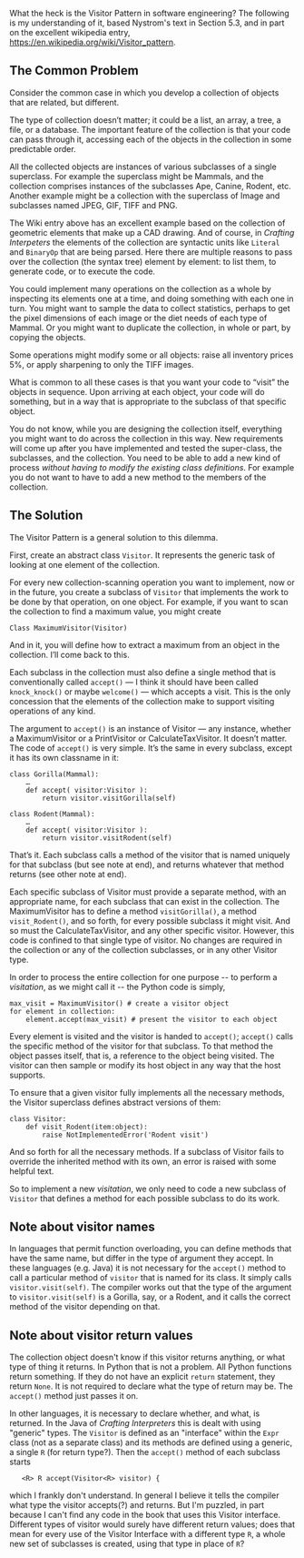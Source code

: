 What the heck is the Visitor Pattern in software engineering? The following is my understanding of it, based Nystrom's text in Section 5.3, and in part on the excellent wikipedia entry, https://en.wikipedia.org/wiki/Visitor_pattern.

The Common Problem
------------------

Consider the common case in which you develop a collection of objects that are related, but different.

The type of collection doesn’t matter; it could be a list, an array, a tree, a file, or a database. The important feature of the collection is that your code can pass through it, accessing each of the objects in the collection in some predictable order.

All the collected objects are instances of various subclasses of a single superclass. For example the superclass might be Mammals, and the collection comprises instances of the subclasses Ape, Canine, Rodent, etc. Another example might be a collection with the superclass of Image and subclasses named JPEG, GIF, TIFF and PNG. 

The Wiki entry above has an excellent example based on the collection of geometric elements that make up a CAD drawing. And of course, in *Crafting Interpeters* the elements of the collection are syntactic units like `Literal` and `BinaryOp` that are being parsed. Here there are multiple reasons to pass over the collection (the syntax tree) element by element: to list them, to generate code, or to execute the code.

You could implement many operations on the collection as a whole by inspecting its elements one at a time, and doing something with each one in turn. You might want to sample the data to collect statistics, perhaps to get the pixel dimensions of each image or the diet needs of each type of Mammal. Or you might want to duplicate the collection, in whole or part, by copying the objects.

Some operations might modify some or all objects: raise all inventory prices 5%, or apply sharpening to only the TIFF images.

What is common to all these cases is that you want your code to “visit” the objects in sequence. Upon arriving at each object, your code will do something, but in a way that is appropriate to the subclass of that specific object.

You do not know, while you are designing the collection itself, everything you might want to do across the collection in this way. New requirements will come up after you have implemented and tested the super-class, the subclasses, and the collection. You need to be able to add a new kind of process *without having to modify the existing class definitions*. For example you do not want to have to add a new method to the members of the collection.

The Solution
--------------

The Visitor Pattern is a general solution to this dilemma. 

First, create an abstract class `Visitor`. It represents the generic task of looking at one element of the collection.

For every new collection-scanning operation you want to implement, now or in the future, you create a subclass of `Visitor` that implements the work to be done by that operation, on one object. For example, if you want to scan the collection to find a maximum value, you might create 

    Class MaximumVisitor(Visitor)

And in it, you will define how to extract a maximum from an object in the collection. I’ll come back to this.

Each subclass in the collection must also define a single method that is conventionally called `accept()` — I think it should have been called `knock_knock()` or maybe `welcome()` — which accepts a visit. This is the only concession that the elements of the collection make to support visiting operations of any kind.

The argument to `accept()` is an instance of Visitor — any instance, whether a MaximumVisitor or a PrintVisitor or CalculateTaxVisitor. It doesn’t matter. The code of `accept()` is very simple. It’s the same in every subclass, except it has its own classname in it:

    class Gorilla(Mammal):
        …
        def accept( visitor:Visitor ):
            return visitor.visitGorilla(self)

    class Rodent(Mammal):
        …
        def accept( visitor:Visitor ):
            return visitor.visitRodent(self)
 

That’s it. Each subclass calls a method of the visitor that is named uniquely for that subclass (but see note at end), and returns whatever that method returns (see other note at end).

Each specific subclass of Visitor must provide a separate method, with an appropriate name, for each subclass that can exist in the collection. The MaximumVisitor has to define a method `visitGorilla()`, a method `visit_Rodent()`, and so forth, for every possible subclass it might visit. And so must the CalculateTaxVisitor, and any other specific visitor. However, this code is confined to that single type of visitor. No changes are required in the collection or any of the collection subclasses, or in any other Visitor type.

In order to process the entire collection for one purpose -- to perform a *visitation*, as we might call it -- the Python code is simply,

    max_visit = MaximumVisitor() # create a visitor object
    for element in collection:
        element.accept(max_visit) # present the visitor to each object

Every element is visited and the visitor is handed to `accept()`; `accept()` calls the specific method of the visitor for that subclass. To that method the object passes itself, that is, a reference to the object being visited. The visitor can then sample or modify its host object in any way that the host supports.

To ensure that a given visitor fully implements all the necessary methods, the Visitor superclass defines abstract versions of them:

    class Visitor:
        def visit_Rodent(item:object):
            raise NotImplementedError('Rodent visit')

And so forth for all the necessary methods. If a subclass of Visitor fails to override the inherited method with its own, an error is raised with some helpful text.

So to implement a new *visitation*, we only need to code a new subclass of `Visitor` that defines a method for each possible subclass to do its work.
  
Note about visitor names
-------------------------

In languages that permit function overloading, you can define methods that have the same name, but differ in the type of argument they accept. In these languages (e.g. Java) it is not necessary for the `accept()` method to call a particular method of `visitor` that is named for its class. It simply calls `visitor.visit(self)`. The compiler works out that the type of the argument to `visitor.visit(self)` is a Gorilla, say, or a Rodent, and it calls the correct method of the visitor depending on that.

Note about visitor return values
---------------------------------

The collection object doesn't know if this visitor returns anything, or what type of thing it returns. In Python that is not a problem. All Python functions return something. If they do not have an explicit `return` statement, they return `None`. It is not required to declare what the type of return may be. The `accept()` method just passes it on.

In other languages, it is necessary to declare whether, and what, is returned. In the Java of *Crafting Interpreters* this is dealt with using "generic" types. The `Visitor` is defined as an "interface" within the `Expr` class (not as a separate class) and its methods are defined using a generic, a single `R` (for return type?). Then the `accept()` method of each subclass starts

       <R> R accept(Visitor<R> visitor) {

which I frankly don't understand. In general I believe it tells the compiler what type the visitor accepts(?) and returns. But I'm puzzled, in part because I can't find any code in the book that uses this Visitor interface. Different types of visitor would surely have different return values; does that mean for every use of the Visitor Interface with a different type `R`, a whole new set of subclasses is created, using that type in place of `R`?
